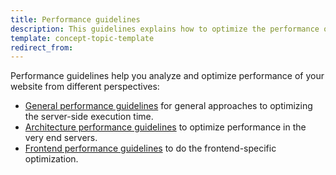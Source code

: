 ```yaml
---
title: Performance guidelines
description: This guidelines explains how to optimize the performance of your website.
template: concept-topic-template
redirect_from:
---
```


Performance guidelines help you analyze and optimize performance of your website from different perspectives: 

- [General performance guidelines](/docs/scos/dev/guidelines/performance-guidelines/general-performance-guidelines.html) for general approaches to optimizing the server-side execution time.
- [Architecture performance guidelines](/docs/scos/dev/guidelines/performance-guidelines/architecture-performance-guidelines.html) to optimize performance in the very end servers.
- [Frontend performance guidelines](/docs/scos/dev/guidelines/performance-guidelines/front-end-performance-guidelines.html) to do the frontend-specific optimization.
